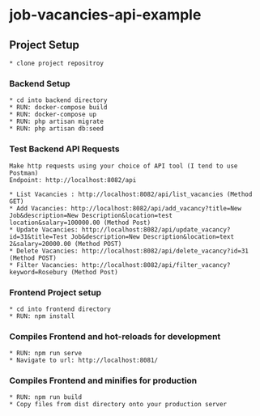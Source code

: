 # job-vacancies-api-example

## Project Setup
```
* clone project repositroy
```

### Backend  Setup
```
* cd into backend directory
* RUN: docker-compose build
* RUN: docker-compose up
* RUN: php artisan migrate
* RUN: php artisan db:seed

```

### Test Backend API Requests
```
Make http requests using your choice of API tool (I tend to use Postman)
Endpoint: http://localhost:8082/api

* List Vacancies : http://localhost:8082/api/list_vacancies (Method GET)
* Add Vacancies: http://localhost:8082/api/add_vacancy?title=New Job&description=New Description&location=test location&salary=100000.00 (Method Post)
* Update Vacancies: http://localhost:8082/api/update_vacancy?id=31&title=Test Job&description=New Description&location=text 2&salary=20000.00 (Method POST)
* Delete Vacancies: http://localhost:8082/api/delete_vacancy?id=31 (Method POST)
* Filter Vacancies: http://localhost:8082/api/filter_vacancy?keyword=Rosebury (Method Post)

```


### Frontend Project setup
```
* cd into frontend directory
* RUN: npm install
```

### Compiles Frontend and hot-reloads for development
```
* RUN: npm run serve
* Navigate to url: http://localhost:8081/
```

### Compiles Frontend and minifies for production
```
* RUN: npm run build
* Copy files from dist directory onto your production server 

```



